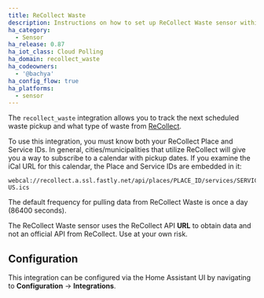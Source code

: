 ```yaml
---
title: ReCollect Waste
description: Instructions on how to set up ReCollect Waste sensor within Home Assistant.
ha_category:
  - Sensor
ha_release: 0.87
ha_iot_class: Cloud Polling
ha_domain: recollect_waste
ha_codeowners:
  - '@bachya'
ha_config_flow: true
ha_platforms:
  - sensor
---
```


The `recollect_waste` integration allows you to track the next scheduled waste pickup and what type of waste from [ReCollect](https://recollect.net/private-waste-haulers/).

To use this integration, you must know both your ReCollect Place and Service IDs. In general, cities/municipalities that utilize ReCollect will give you a way to subscribe to a calendar with pickup dates. If you examine the iCal URL for this calendar, the Place and Service IDs are embedded in it:

```text
webcal://recollect.a.ssl.fastly.net/api/places/PLACE_ID/services/SERVICE_ID/events.en-US.ics
```

The default frequency for pulling data from ReCollect Waste is once a day (86400 seconds).

<div class='note warning'>
The ReCollect Waste sensor uses the ReCollect API <strong>URL</strong> to obtain data and not an official API from ReCollect. Use at your own risk.
</div>

## Configuration

This integration can be configured via the Home Assistant UI by navigating to **Configuration** -> **Integrations**.
